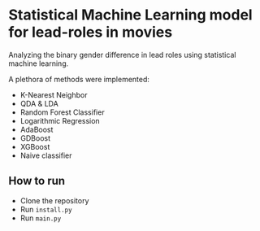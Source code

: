 # Statistical Machine Learning model for lead-roles in movies

Analyzing the binary gender difference in lead roles using statistical machine learning. 

A plethora of methods were implemented:

- K-Nearest Neighbor
- QDA & LDA
- Random Forest Classifier
- Logarithmic Regression
- AdaBoost
- GDBoost
- XGBoost
- Naive classifier

## How to run

- Clone the repository
- Run `install.py`
- Run `main.py`
